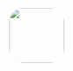 <div align="centre">
<img src="https://github.com/dare-devil-ex/dare-devil-ex/assets/165525332/5cb7e4e9-1f3c-4121-9a7f-e5600a0e1639" style="width: 100px; height: 100px; border-radius: 25px;">
</div>
